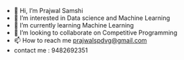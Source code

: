- 👋 Hi, I’m Prajwal Samshi
- 👀 I’m interested in Data science and Machine Learning
- 🌱 I’m currently learning Machine Learning
- 💞️ I’m looking to collaborate on Competitive Programming
- 📫 How to reach me prajwalspdvg@gmail.com
- contact me : 9482692351
<!---
Prajwalsp2000/Prajwalsp2000 is a ✨ special ✨ repository because its `README.md` (this file) appears on your GitHub profile.
You can click the Preview link to take a look at your changes.
--->
